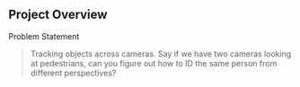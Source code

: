 ## Project Overview
Problem Statement 
> Tracking objects across cameras. Say if we have two cameras looking at pedestrians, can you figure out how to ID the same person from different perspectives? 

